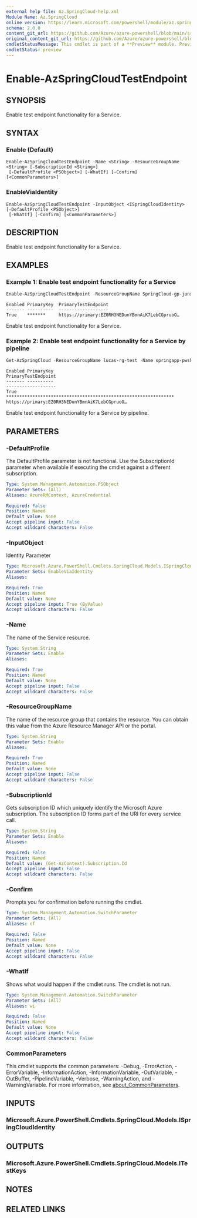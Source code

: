 ```yaml
---
external help file: Az.SpringCloud-help.xml
Module Name: Az.SpringCloud
online version: https://learn.microsoft.com/powershell/module/az.springcloud/enable-azspringcloudtestendpoint
schema: 2.0.0
content_git_url: https://github.com/Azure/azure-powershell/blob/main/src/SpringCloud/SpringCloud/help/Enable-AzSpringCloudTestEndpoint.md
original_content_git_url: https://github.com/Azure/azure-powershell/blob/main/src/SpringCloud/SpringCloud/help/Enable-AzSpringCloudTestEndpoint.md
cmdletStatusMessage: This cmdlet is part of a **Preview** module. Preview versions aren't recommended for use in production environments. For more information, see https://aka.ms/azps-refstatus.
cmdletStatus: preview
---
```

# Enable-AzSpringCloudTestEndpoint

## SYNOPSIS
Enable test endpoint functionality for a Service.

## SYNTAX

### Enable (Default)
```
Enable-AzSpringCloudTestEndpoint -Name <String> -ResourceGroupName <String> [-SubscriptionId <String>]
 [-DefaultProfile <PSObject>] [-WhatIf] [-Confirm] [<CommonParameters>]
```

### EnableViaIdentity
```
Enable-AzSpringCloudTestEndpoint -InputObject <ISpringCloudIdentity> [-DefaultProfile <PSObject>]
 [-WhatIf] [-Confirm] [<CommonParameters>]
```

## DESCRIPTION
Enable test endpoint functionality for a Service.

## EXAMPLES

### Example 1: Enable test endpoint functionality for a Service
```powershell
Enable-AzSpringCloudTestEndpoint -ResourceGroupName SpringCloud-gp-junxi -Name springcloud-service -debug
```

```output
Enabled PrimaryKey  PrimaryTestEndpoint
------- ----------  -------------------
True    *******     https://primary:EZ0RH3NEDunYBmnAiK7LebCGpruoO…
```

Enable test endpoint functionality for a Service.

### Example 2: Enable test endpoint functionality for a Service by pipeline
```powershell
Get-AzSpringCloud -ResourceGroupName lucas-rg-test -Name springapp-pwsh01 | Disable-AzSpringCloudTestEndpoint
```

```output
Enabled PrimaryKey                                                       PrimaryTestEndpoint
------- ----------                                                       -------------------
True    **************************************************************** https://primary:EZ0RH3NEDunYBmnAiK7LebCGpruoO…
```

Enable test endpoint functionality for a Service by pipeline.

## PARAMETERS

### -DefaultProfile
The DefaultProfile parameter is not functional.
Use the SubscriptionId parameter when available if executing the cmdlet against a different subscription.

```yaml
Type: System.Management.Automation.PSObject
Parameter Sets: (All)
Aliases: AzureRMContext, AzureCredential

Required: False
Position: Named
Default value: None
Accept pipeline input: False
Accept wildcard characters: False
```

### -InputObject
Identity Parameter

```yaml
Type: Microsoft.Azure.PowerShell.Cmdlets.SpringCloud.Models.ISpringCloudIdentity
Parameter Sets: EnableViaIdentity
Aliases:

Required: True
Position: Named
Default value: None
Accept pipeline input: True (ByValue)
Accept wildcard characters: False
```

### -Name
The name of the Service resource.

```yaml
Type: System.String
Parameter Sets: Enable
Aliases:

Required: True
Position: Named
Default value: None
Accept pipeline input: False
Accept wildcard characters: False
```

### -ResourceGroupName
The name of the resource group that contains the resource.
You can obtain this value from the Azure Resource Manager API or the portal.

```yaml
Type: System.String
Parameter Sets: Enable
Aliases:

Required: True
Position: Named
Default value: None
Accept pipeline input: False
Accept wildcard characters: False
```

### -SubscriptionId
Gets subscription ID which uniquely identify the Microsoft Azure subscription.
The subscription ID forms part of the URI for every service call.

```yaml
Type: System.String
Parameter Sets: Enable
Aliases:

Required: False
Position: Named
Default value: (Get-AzContext).Subscription.Id
Accept pipeline input: False
Accept wildcard characters: False
```

### -Confirm
Prompts you for confirmation before running the cmdlet.

```yaml
Type: System.Management.Automation.SwitchParameter
Parameter Sets: (All)
Aliases: cf

Required: False
Position: Named
Default value: None
Accept pipeline input: False
Accept wildcard characters: False
```

### -WhatIf
Shows what would happen if the cmdlet runs.
The cmdlet is not run.

```yaml
Type: System.Management.Automation.SwitchParameter
Parameter Sets: (All)
Aliases: wi

Required: False
Position: Named
Default value: None
Accept pipeline input: False
Accept wildcard characters: False
```

### CommonParameters
This cmdlet supports the common parameters: -Debug, -ErrorAction, -ErrorVariable, -InformationAction, -InformationVariable, -OutVariable, -OutBuffer, -PipelineVariable, -Verbose, -WarningAction, and -WarningVariable. For more information, see [about_CommonParameters](http://go.microsoft.com/fwlink/?LinkID=113216).

## INPUTS

### Microsoft.Azure.PowerShell.Cmdlets.SpringCloud.Models.ISpringCloudIdentity

## OUTPUTS

### Microsoft.Azure.PowerShell.Cmdlets.SpringCloud.Models.ITestKeys

## NOTES

## RELATED LINKS

